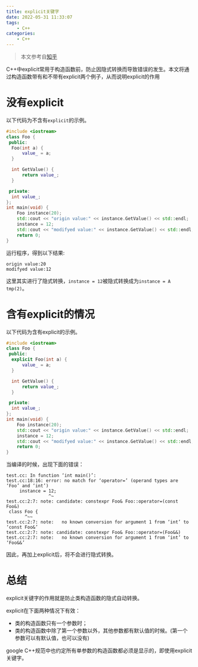 ```yaml
---
title: explicit关键字
date: 2022-05-31 11:33:07
tags:
    - C++
categories:
    - C++
---
```


> 本文参考自[知乎](https://zhuanlan.zhihu.com/p/137947734)

C++中explicit常用于构造函数前，防止因隐式转换而导致错误的发生。本文将通过构造函数带有和不带有explicit两个例子，从而说明explicit的作用

<!--more-->

# 没有explicit

以下代码为不含有`explicit`的示例。

```c++
#include <iostream>
class Foo {
 public:
  Foo(int a) {
      value_ = a;
  }

  int GetValue() {
      return value_;
  }

 private:
  int value_;
};
int main(void) {
    Foo instance(20);
    std::cout << "origin value:" << instance.GetValue() << std::endl;
    instance = 12;
    std::cout << "modifyed value:" << instance.GetValue() << std::endl;
    return 0;
}
```

运行程序，得到以下结果:

```
origin value:20
modifyed value:12
```

这里其实进行了隐式转换，`instance = 12`被隐式转换成为`instance = A tmp(2)`。



# 含有explicit的情况

以下代码为含有explicit的示例。

```c++
#include <iostream>
class Foo {
 public:
  explicit Foo(int a) {
      value_ = a;
  }

  int GetValue() {
      return value_;
  }

 private:
  int value_;
};
int main(void) {
    Foo instance(20);
    std::cout << "origin value:" << instance.GetValue() << std::endl;
    instance = 12;
    std::cout << "modifyed value:" << instance.GetValue() << std::endl;
    return 0;
}
```

当编译的时候，出现下面的错误：

```shell
test.cc: In function ‘int main()’:
test.cc:18:16: error: no match for ‘operator=’ (operand types are ‘Foo’ and ‘int’)
     instance = 12;
                ^~
test.cc:2:7: note: candidate: constexpr Foo& Foo::operator=(const Foo&)
 class Foo {
       ^~~
test.cc:2:7: note:   no known conversion for argument 1 from ‘int’ to ‘const Foo&’
test.cc:2:7: note: candidate: constexpr Foo& Foo::operator=(Foo&&)
test.cc:2:7: note:   no known conversion for argument 1 from ‘int’ to ‘Foo&&’
```

因此，再加上explicit后，将不会进行隐式转换。

# 总结

explicit关键字的作用就是防止类构造函数的隐式自动转换。

explicit在下面两种情况下有效：

- 类的构造函数只有一个参数时；
- 类的构造函数中除了第一个参数以外，其他参数都有默认值的时候。(第一个参数可以有默认值，也可以没有)

google C++规范中也约定所有单参数的构造函数都必须是显示的，即使用explicit关键字。
